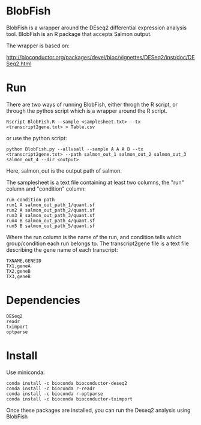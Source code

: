 # BlobFish
BlobFish is a wrapper around the DEseq2 differential expression analysis tool. 
BlobFish is an R package that accepts Salmon output.

The wrapper is based on:

http://bioconductor.org/packages/devel/bioc/vignettes/DESeq2/inst/doc/DESeq2.html

# Run
There are two ways of running BlobFish, either throgh the R script, or through the pythos script which is a wrapper around the R script.

	Rscript BlobFish.R --sample <samplesheet.txt> --tx <transcript2gene.txt> > Table.csv

or use the python script:

	python BlobFish.py --allvsall --sample A A A B --tx <transcript2gene.txt> --path salmon_out_1 salmon_out_2 salmon_out_3 salmon_out_4 --dir <output>

Here, salmon_out is the output path of salmon.

The samplesheet is a text file containing at least two columns, the "run" column and "condition" column:

	run condition path
	run1 A salmon_out_path_1/quant.sf
	run2 A salmon_out_path_2/quant.sf
	run3 B salmon_out_path_3/quant.sf
	run4 B salmon_out_path_4/quant.sf
	run5 B salmon_out_path_5/quant.sf

Where the run column is the name of the run, and condition tells which group/condition each run belongs to.
The transcript2gene file is a text file describing the gene name of each transcript:

	TXNAME,GENEID
	TX1,geneA
	TX2,geneB
	TX3,geneB

# Dependencies

	DESeq2
	readr
	tximport
	optparse

# Install

Use miniconda:

	conda install -c bioconda bioconductor-deseq2	
	conda install -c bioconda r-readr
	conda install -c bioconda r-optparse
	conda install -c bioconda bioconductor-tximport

Once these packages are installed, you can run the Deseq2 analysis using BlobFish
